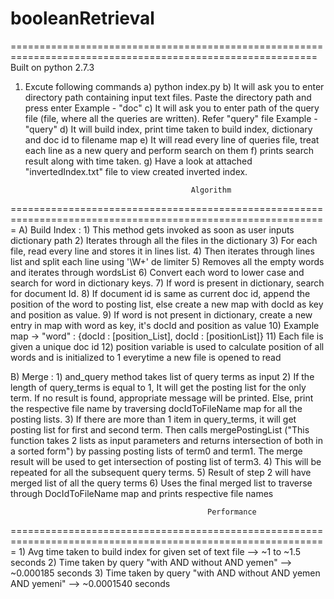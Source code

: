 # booleanRetrieval
                                              
===========================================================================================================
Built on python 2.7.3
1) Excute following commands
    a) python index.py
    b) It will ask you to enter directory path containing input text files. Paste the directory path and press enter
        Example - "doc"
    c) It will ask you to enter path of the query file (file, where all the queries are written). Refer "query" file
        Example - "query"
    d) It will build index, print time taken to build index, dictionary and doc id to filename map
    e) It will read every line of queries file, treat each line as a new query and perform search on them
    f) prints search result along with time taken.
    g) Have a look at attached "invertedIndex.txt" file to view created inverted index.


                                            Algorithm
=============================================================================================================
A) Build Index :
    1) This method gets invoked as soon as user inputs dictionary path
	2) Iterates through all the files in the dictionary
	3) For each file, read every line and stores it in lines list.
	4) Then iterates through lines list and split each line using '\W+' de limiter
	5) Removes all the empty words and iterates through wordsList
	6) Convert each word to lower case and search for word in dictionary keys.
	7) If word is present in dictionary, search for document Id.
	8) If document id is same as current doc id, append the position of the word to posting list, else create a new map with
		docId as key and position as value.
	9) If word is not present in dictionary, create a new entry in map with word as key, it's docId and position as value
	10) Example map ->
			"word" : {docId : [position_List], docId : [positionList]}
	11) Each file is given a unique doc id
	12) position variable is used to calculate position of all words and is initialized to 1 everytime a new file is opened to read

B) Merge :
    1) and_query method takes list of query terms as input
	2) If the length of query_terms is equal to 1, It will get the posting list for the only term. If no result is found,
	   appropriate message will be printed. Else, print the respective file name by traversing docIdToFileName map
	   for all the posting lists.
	3) If there are more than 1 item in query_terms, it will get posting list for first and second term. Then calls mergePostingList
	    ("This function takes 2 lists as input parameters and returns intersection of both in a sorted form") by passing posting lists of term0 and term1.
	    The merge result will be used to get intersection of posting list of term3.
	4) This will be repeated for all the subsequent query terms.
	5) Result of step 2 will have merged list of all the query terms
	6) Uses the final merged list to traverse through DocIdToFileName map and prints respective file names


	                                            Performance
=============================================================================================================
    1) Avg time taken to build index for given set of text file --> ~1 to ~1.5 seconds
    2) Time taken by query "with AND without AND yemen" --> ~0.000185 seconds
    3) Time taken by query "with AND without AND yemen AND yemeni" --> ~0.0001540 seconds
